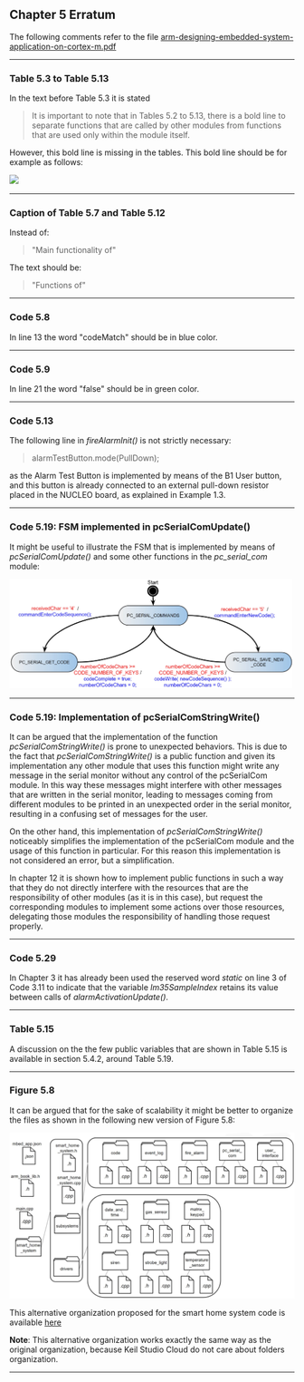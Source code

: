 ## Chapter 5 Erratum

The following comments refer to the file [arm-designing-embedded-system-application-on-cortex-m.pdf](https://armkeil.blob.core.windows.net/developer/Files/pdf/ebook/arm-designing-embedded-system-application-cortex-m.pdf)

---

### Table 5.3 to Table 5.13

In the text before Table 5.3 it is stated

> It is important to note that in Tables 5.2 to 5.13, there is a bold line to separate functions that are
called by other modules from functions that are used only within the module itself.

However, this bold line is missing in the tables. This bold line should be for example as follows:

<img src="https://github.com/armBookCodeExamples/Erratum/blob/main/Chapter5/Table%205-3.png" width="600">

---

### Caption of Table 5.7 and Table 5.12

Instead of:

> "Main functionality of"

The text should be:

> "Functions of"

---

### Code 5.8

In line 13 the word "codeMatch" should be in blue color.

---

### Code 5.9

In line 21 the word "false" should be in green color.

---

### Code 5.13

The following line in *fireAlarmInit()* is not strictly necessary:

> alarmTestButton.mode(PullDown); 

as the Alarm Test Button is implemented by means of the B1 User button, and this button is already connected to an external pull-down resistor placed in the NUCLEO board, as explained in Example 1.3.

---

### Code 5.19: FSM implemented in pcSerialComUpdate()

It might be useful to illustrate the FSM that is implemented by means of *pcSerialComUpdate()* and some other functions in the *pc_serial_com* module:

<img src="https://github.com/armBookCodeExamples/Erratum/blob/main/Chapter5/FSM%20Figure%20Code%205-19.jpg" width="500">

---

### Code 5.19: Implementation of pcSerialComStringWrite()

It can be argued that the implementation of the function *pcSerialComStringWrite()* is prone to unexpected behaviors. This is due to the fact that *pcSerialComStringWrite()* is a public function and given its implementation any other module that uses this function might write any message in the serial monitor without any control of the pcSerialCom module. In this way these messages might interfere with other messages that are written in the serial monitor, leading to messages coming from different modules to be printed in an unexpected order in the serial monitor, resulting in a confusing set of messages for the user.

On the other hand, this implementation of *pcSerialComStringWrite()* noticeably simplifies the implementation of the pcSerialCom module and the usage of this function in particular. For this reason this implementation is not considered an error, but a simplification.

In chapter 12 it is shown how to implement public functions in such a way that they do not directly interfere with the resources that are the responsibility of other modules (as it is in this case), but request the corresponding modules to implement some actions over those resources, delegating those modules the responsibility of handling those request properly.

---

### Code 5.29

In Chapter 3 it has already been used the reserved word *static* on line 3 of Code 3.11 to indicate that the variable *lm35SampleIndex* retains its value between calls of *alarmActivationUpdate()*.

---

### Table 5.15

A discussion on the the few public variables that are shown in Table 5.15 is available in section 5.4.2, around Table 5.19. 

---

### Figure 5.8

It can be argued that for the sake of scalability it might be better to organize the files as shown in the following new version of Figure 5.8:

<img src="https://github.com/armBookCodeExamples/Erratum/blob/main/Chapter5/New%20Figure%205-8.jpg" width="700">

This alternative organization proposed for the smart home system code is available [here](https://github.com/alutenberg/subsection_5-4-2)

**Note**: This alternative organization works exactly the same way as the original organization, because Keil Studio Cloud do not care about folders organization.

---
